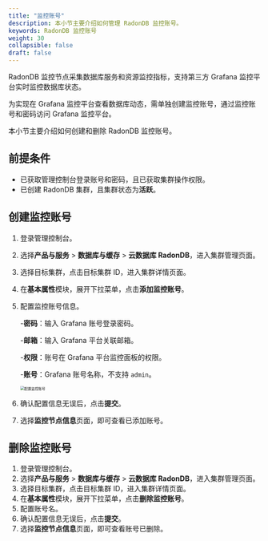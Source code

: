 ```yaml
---
title: "监控账号"
description: 本小节主要介绍如何管理 RadonDB 监控账号。 
keywords: RadonDB 监控账号
weight: 30
collapsible: false
draft: false
---
```



RadonDB 监控节点采集数据库服务和资源监控指标，支持第三方 Grafana 监控平台实时监控数据库状态。

为实现在 Grafana 监控平台查看数据库动态，需单独创建监控账号，通过监控账号和密码访问 Grafana 监控平台。

本小节主要介绍如何创建和删除 RadonDB 监控账号。

## 前提条件

- 已获取管理控制台登录账号和密码，且已获取集群操作权限。
- 已创建 RadonDB 集群，且集群状态为**活跃**。

## 创建监控账号

1. 登录管理控制台。
2. 选择**产品与服务** > **数据库与缓存** > **云数据库 RadonDB**，进入集群管理页面。
3. 选择目标集群，点击目标集群 ID，进入集群详情页面。  
4. 在**基本属性**模块，展开下拉菜单，点击**添加监控账号**。
5. 配置监控账号信息。
   
   -**密码**：输入 Grafana 账号登录密码。

   -**邮箱**：输入 Grafana 平台关联邮箱。

   -**权限**：账号在 Grafana 平台监控面板的权限。

   -**账号**：Grafana 账号名称，不支持 `admin`。
   
   <img src="../../../_images/set_user_monitoring_instance.png" alt="配置监控账号" style="zoom:50%;" />

6. 确认配置信息无误后，点击**提交**。
7. 选择**监控节点信息**页面，即可查看已添加账号。

## 删除监控账号

1. 登录管理控制台。
2. 选择**产品与服务** > **数据库与缓存** > **云数据库 RadonDB**，进入集群管理页面。
3. 选择目标集群，点击目标集群 ID，进入集群详情页面。  
4. 在**基本属性**模块，展开下拉菜单，点击**删除监控账号**。
5. 配置账号名。
6. 确认配置信息无误后，点击**提交**。
7. 选择**监控节点信息**页面，即可查看账号已删除。
